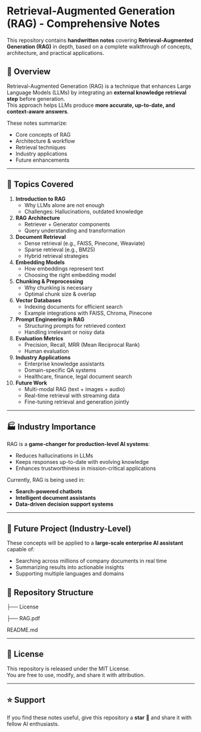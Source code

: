 # Retrieval-Augmented Generation (RAG) - Comprehensive Notes

This repository contains **handwritten notes** covering **Retrieval-Augmented Generation (RAG)** in depth, based on a complete walkthrough of concepts, architecture, and practical applications.

## 📌 Overview
Retrieval-Augmented Generation (RAG) is a technique that enhances Large Language Models (LLMs) by integrating an **external knowledge retrieval step** before generation.  
This approach helps LLMs produce **more accurate, up-to-date, and context-aware answers**.

These notes summarize:
- Core concepts of RAG
- Architecture & workflow
- Retrieval techniques
- Industry applications
- Future enhancements

---

## 📖 Topics Covered
1. **Introduction to RAG**
   - Why LLMs alone are not enough
   - Challenges: Hallucinations, outdated knowledge
2. **RAG Architecture**
   - Retriever + Generator components
   - Query understanding and transformation
3. **Document Retrieval**
   - Dense retrieval (e.g., FAISS, Pinecone, Weaviate)
   - Sparse retrieval (e.g., BM25)
   - Hybrid retrieval strategies
4. **Embedding Models**
   - How embeddings represent text
   - Choosing the right embedding model
5. **Chunking & Preprocessing**
   - Why chunking is necessary
   - Optimal chunk size & overlap
6. **Vector Databases**
   - Indexing documents for efficient search
   - Example integrations with FAISS, Chroma, Pinecone
7. **Prompt Engineering in RAG**
   - Structuring prompts for retrieved context
   - Handling irrelevant or noisy data
8. **Evaluation Metrics**
   - Precision, Recall, MRR (Mean Reciprocal Rank)
   - Human evaluation
9. **Industry Applications**
   - Enterprise knowledge assistants
   - Domain-specific QA systems
   - Healthcare, finance, legal document search
10. **Future Work**
    - Multi-modal RAG (text + images + audio)
    - Real-time retrieval with streaming data
    - Fine-tuning retrieval and generation jointly

---

## 🏭 Industry Importance
RAG is a **game-changer for production-level AI systems**:
- Reduces hallucinations in LLMs
- Keeps responses up-to-date with evolving knowledge
- Enhances trustworthiness in mission-critical applications

Currently, RAG is being used in:
- **Search-powered chatbots**
- **Intelligent document assistants**
- **Data-driven decision support systems**

---

## 🚀 Future Project (Industry-Level)
These concepts will be applied to a **large-scale enterprise AI assistant** capable of:
- Searching across millions of company documents in real time
- Summarizing results into actionable insights
- Supporting multiple languages and domains

## 📂 Repository Structure
├── License

├── RAG.pdf

README.md

---

## 📜 License
This repository is released under the MIT License.  
You are free to use, modify, and share it with attribution.

---

## ⭐ Support
If you find these notes useful, give this repository a **star** 🌟 and share it with fellow AI enthusiasts.
